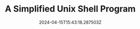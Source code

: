 ---
title: A Simplified Unix Shell Program
summary: A Simplified Unix Shell Program for class project.
tags:
  - Application
date: '2024-04-15T15:43:18.287503Z'

# Optional external URL for project (replaces project detail page).
external_link: ''

links:
  - icon: github
    icon_pack: fab
    url: https://github.com/Shao0913/CPDP-shell
---